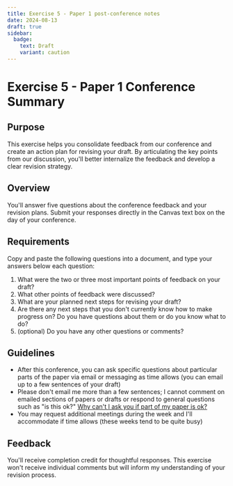 ```yaml
---
title: Exercise 5 - Paper 1 post-conference notes
date: 2024-08-13
draft: true
sidebar:
  badge:
    text: Draft
    variant: caution
---
```

# Exercise 5 - Paper 1 Conference Summary

## Purpose

This exercise helps you consolidate feedback from our conference and create an action plan for revising your draft. By articulating the key points from our discussion, you'll better internalize the feedback and develop a clear revision strategy.

## Overview

You'll answer five questions about the conference feedback and your revision plans. Submit your responses directly in the Canvas text box on the day of your conference.

## Requirements

Copy and paste the following questions into a document, and type your answers below each question:

1. What were the two or three most important points of feedback on your draft?
2. What other points of feedback were discussed?
3. What are your planned next steps for revising your draft?
4. Are there any next steps that you don't currently know how to make progress on? Do you have questions about them or do you know what to do?
5. (optional) Do you have any other questions or comments?

## Guidelines

- After this conference, you can ask specific questions about particular parts of the paper via email or messaging as time allows (you can email up to a few sentences of your draft)
- Please don't email me more than a few sentences; I cannot comment on emailed sections of papers or drafts or respond to general questions such as "is this ok?" [Why can't I ask you if part of my paper is ok?](test)
- You may request additional meetings during the week and I'll accommodate if time allows (these weeks tend to be quite busy)

## Feedback

You'll receive completion credit for thoughtful responses. This exercise won't receive individual comments but will inform my understanding of your revision process.
